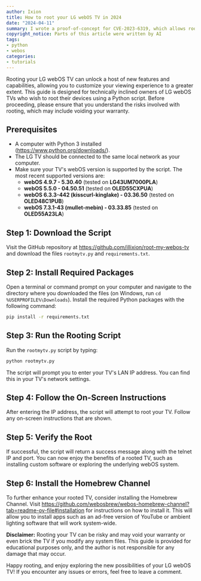 ```yaml
---
author: Ixion
title: How to root your LG webOS TV in 2024
date: "2024-04-11"
summary: I wrote a proof-of-concept for CVE-2023-6319, which allows rooting many modern webOS TVs and installing the Homebrew channel on them
copyright_notice: Parts of this article were written by AI
tags: 
- python
- webos
categories:
- tutorials
---
```


Rooting your LG webOS TV can unlock a host of new features and capabilities, allowing you to customize your viewing experience to a greater extent. This guide is designed for technically inclined owners of LG webOS TVs who wish to root their devices using a Python script. Before proceeding, please ensure that you understand the risks involved with rooting, which may include voiding your warranty.

## Prerequisites

- A computer with Python 3 installed (https://www.python.org/downloads/).
- The LG TV should be connected to the same local network as your computer.
- Make sure your TV's webOS version is supported by the script. The most recent supported versions are:
  - **webOS 4.9.7 - 5.30.40** (tested on **LG43UM7000PLA**)
  - **webOS 5.5.0 - 04.50.51** (tested on **OLED55CXPUA**)
  - **webOS 6.3.3-442 (kisscurl-kinglake) - 03.36.50** (tested on **OLED48C1PUB**)
  - **webOS 7.3.1-43 (mullet-mebin) - 03.33.85** (tested on **OLED55A23LA**)

## Step 1: Download the Script

Visit the GitHub repository at https://github.com/illixion/root-my-webos-tv and download the files `rootmytv.py` and `requirements.txt`.

## Step 2: Install Required Packages

Open a terminal or command prompt on your computer and navigate to the directory where you downloaded the files (on Windows, run `cd %USERPROFILE%\Downloads`). Install the required Python packages with the following command:

```bash
pip install -r requirements.txt
```

## Step 3: Run the Rooting Script

Run the `rootmytv.py` script by typing:

```bash
python rootmytv.py
```

The script will prompt you to enter your TV's LAN IP address. You can find this in your TV's network settings.

## Step 4: Follow the On-Screen Instructions

After entering the IP address, the script will attempt to root your TV. Follow any on-screen instructions that are shown.

## Step 5: Verify the Root

If successful, the script will return a success message along with the telnet IP and port. You can now enjoy the benefits of a rooted TV, such as installing custom software or exploring the underlying webOS system.

## Step 6: Install the Homebrew Channel

To further enhance your rooted TV, consider installing the Homebrew Channel. Visit https://github.com/webosbrew/webos-homebrew-channel?tab=readme-ov-file#installation for instructions on how to install it. This will allow you to install apps such as an ad-free version of YouTube or ambient lighting software that will work system-wide.

**Disclaimer:** Rooting your TV can be risky and may void your warranty or even brick the TV if you modify any system files. This guide is provided for educational purposes only, and the author is not responsible for any damage that may occur.

Happy rooting, and enjoy exploring the new possibilities of your LG webOS TV! If you encounter any issues or errors, feel free to leave a comment.
